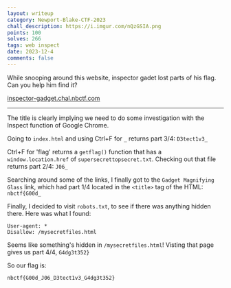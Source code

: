 ```yaml
---
layout: writeup
category: Newport-Blake-CTF-2023
chall_description: https://i.imgur.com/nQzGSIA.png
points: 100
solves: 266
tags: web inspect
date: 2023-12-4
comments: false
---
```


While snooping around this website, inspector gadet lost parts of his flag. Can you help him find it?  

[inspector-gadget.chal.nbctf.com](inspector-gadget.chal.nbctf.com)  

---

The title is clearly implying we need to do some investigation with the Inspect function of Google Chrome.  

Going to `index.html` and using Ctrl+F for `_` returns part 3/4: `D3tect1v3_`  

Ctrl+F for 'flag' returns a `getflag()` function that has a `window.location.href` of `supersecrettopsecret.txt`. Checking out that file returns part 2/4: `J06_`  

Searching around some of the links, I finally got to the `Gadget Magnifying Glass` link, which had part 1/4 located in the `<title>` tag of the HTML: `nbctf{G00d_`  

Finally, I decided to visit `robots.txt`, to see if there was anything hidden there. Here was what I found:  

    User-agent: *
    Disallow: /mysecretfiles.html

Seems like something's hidden in `/mysecretfiles.html`! Visting that page gives us part 4/4, `G4dg3t352}`  

So our flag is:  

    nbctf{G00d_J06_D3tect1v3_G4dg3t352}